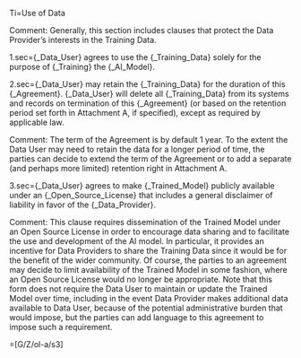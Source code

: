 
Ti=Use of Data

Comment: Generally, this section includes clauses that protect the Data Provider’s interests in the Training Data.

1.sec={_Data_User} agrees to use the {_Training_Data} solely for the purpose of {_Training} the {_AI_Model}.

2.sec={_Data_User} may retain the {_Training_Data} for the duration of this {_Agreement}. {_Data_User} will delete all {_Training_Data} from its systems and records on termination of this {_Agreement} (or based on the retention period set forth in Attachment A, if specified), except as required by applicable law.

Comment: The term of the Agreement is by default 1 year. To the extent the Data User may need to retain the data for a longer period of time, the parties can decide to extend the term of the Agreement or to add a separate (and perhaps more limited) retention right in Attachment A.

3.sec={_Data_User} agrees to make {_Trained_Model} publicly available under an {_Open_Source_License} that includes a general disclaimer of liability in favor of the {_Data_Provider}.

Comment: This clause requires dissemination of the Trained Model under an Open Source License in order to encourage data sharing and to facilitate the use and development of the AI model. In particular, it provides an incentive for Data Providers to share the Training Data since it would be for the benefit of the wider community. Of course, the parties to an agreement may decide to limit availability of the Trained Model in some fashion, where an Open Source License would no longer be appropriate. Note that this form does not require the Data User to maintain or update the Trained Model over time, including in the event Data Provider makes additional data available to Data User, because of the potential administrative burden that would impose, but the parties can add language to this agreement to impose such a requirement.

=[G/Z/ol-a/s3]
